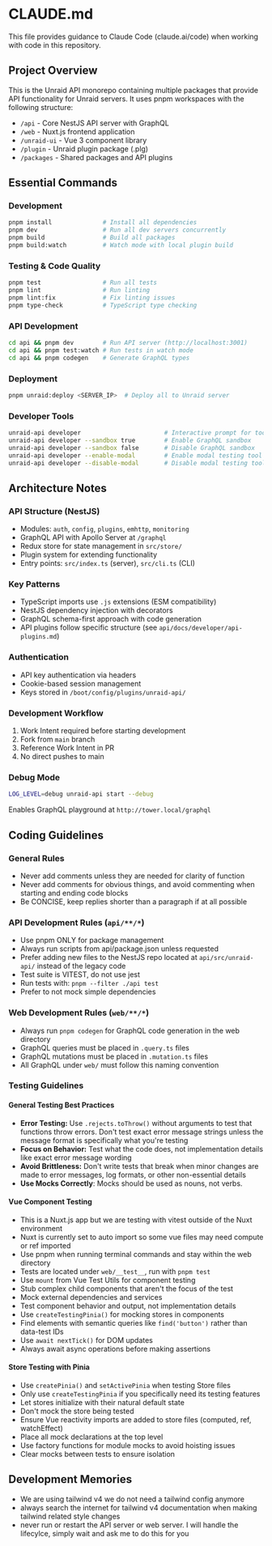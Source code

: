 # CLAUDE.md

This file provides guidance to Claude Code (claude.ai/code) when working with code in this repository.

## Project Overview

This is the Unraid API monorepo containing multiple packages that provide API functionality for Unraid servers. It uses pnpm workspaces with the following structure:

- `/api` - Core NestJS API server with GraphQL
- `/web` - Nuxt.js frontend application
- `/unraid-ui` - Vue 3 component library
- `/plugin` - Unraid plugin package (.plg)
- `/packages` - Shared packages and API plugins

## Essential Commands

### Development

```bash
pnpm install              # Install all dependencies
pnpm dev                  # Run all dev servers concurrently
pnpm build                # Build all packages
pnpm build:watch          # Watch mode with local plugin build
```

### Testing & Code Quality

```bash
pnpm test                 # Run all tests
pnpm lint                 # Run linting
pnpm lint:fix             # Fix linting issues
pnpm type-check           # TypeScript type checking
```

### API Development

```bash
cd api && pnpm dev        # Run API server (http://localhost:3001)
cd api && pnpm test:watch # Run tests in watch mode
cd api && pnpm codegen    # Generate GraphQL types
```

### Deployment

```bash
pnpm unraid:deploy <SERVER_IP>  # Deploy all to Unraid server
```

### Developer Tools

```bash
unraid-api developer                       # Interactive prompt for tools
unraid-api developer --sandbox true        # Enable GraphQL sandbox
unraid-api developer --sandbox false       # Disable GraphQL sandbox
unraid-api developer --enable-modal        # Enable modal testing tool
unraid-api developer --disable-modal       # Disable modal testing tool
```

## Architecture Notes

### API Structure (NestJS)

- Modules: `auth`, `config`, `plugins`, `emhttp`, `monitoring`
- GraphQL API with Apollo Server at `/graphql`
- Redux store for state management in `src/store/`
- Plugin system for extending functionality
- Entry points: `src/index.ts` (server), `src/cli.ts` (CLI)

### Key Patterns

- TypeScript imports use `.js` extensions (ESM compatibility)
- NestJS dependency injection with decorators
- GraphQL schema-first approach with code generation
- API plugins follow specific structure (see `api/docs/developer/api-plugins.md`)

### Authentication

- API key authentication via headers
- Cookie-based session management
- Keys stored in `/boot/config/plugins/unraid-api/`

### Development Workflow

1. Work Intent required before starting development
2. Fork from `main` branch
3. Reference Work Intent in PR
4. No direct pushes to main

### Debug Mode

```bash
LOG_LEVEL=debug unraid-api start --debug
```

Enables GraphQL playground at `http://tower.local/graphql`

## Coding Guidelines

### General Rules

- Never add comments unless they are needed for clarity of function
- Never add comments for obvious things, and avoid commenting when starting and ending code blocks
- Be CONCISE, keep replies shorter than a paragraph if at all possible

### API Development Rules (`api/**/*`)

- Use pnpm ONLY for package management
- Always run scripts from api/package.json unless requested
- Prefer adding new files to the NestJS repo located at `api/src/unraid-api/` instead of the legacy code
- Test suite is VITEST, do not use jest
- Run tests with: `pnpm --filter ./api test`
- Prefer to not mock simple dependencies

### Web Development Rules (`web/**/*`)

- Always run `pnpm codegen` for GraphQL code generation in the web directory
- GraphQL queries must be placed in `.query.ts` files
- GraphQL mutations must be placed in `.mutation.ts` files
- All GraphQL under `web/` must follow this naming convention

### Testing Guidelines

#### General Testing Best Practices

- **Error Testing:** Use `.rejects.toThrow()` without arguments to test that functions throw errors. Don't test exact error message strings unless the message format is specifically what you're testing
- **Focus on Behavior:** Test what the code does, not implementation details like exact error message wording
- **Avoid Brittleness:** Don't write tests that break when minor changes are made to error messages, log formats, or other non-essential details
- **Use Mocks Correctly**: Mocks should be used as nouns, not verbs.

#### Vue Component Testing

- This is a Nuxt.js app but we are testing with vitest outside of the Nuxt environment
- Nuxt is currently set to auto import so some vue files may need compute or ref imported
- Use pnpm when running terminal commands and stay within the web directory
- Tests are located under `web/__test__`, run with `pnpm test`
- Use `mount` from Vue Test Utils for component testing
- Stub complex child components that aren't the focus of the test
- Mock external dependencies and services
- Test component behavior and output, not implementation details
- Use `createTestingPinia()` for mocking stores in components
- Find elements with semantic queries like `find('button')` rather than data-test IDs
- Use `await nextTick()` for DOM updates
- Always await async operations before making assertions

#### Store Testing with Pinia

- Use `createPinia()` and `setActivePinia` when testing Store files
- Only use `createTestingPinia` if you specifically need its testing features
- Let stores initialize with their natural default state
- Don't mock the store being tested
- Ensure Vue reactivity imports are added to store files (computed, ref, watchEffect)
- Place all mock declarations at the top level
- Use factory functions for module mocks to avoid hoisting issues
- Clear mocks between tests to ensure isolation

## Development Memories

- We are using tailwind v4 we do not need a tailwind config anymore 
- always search the internet for tailwind v4 documentation when making tailwind related style changes
- never run or restart the API server or web server. I will handle the lifecylce, simply wait and ask me to do this for you
